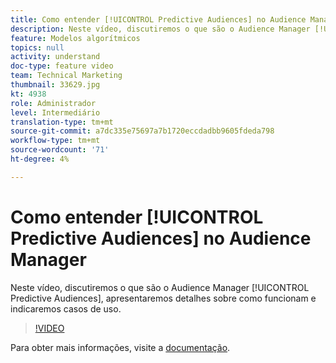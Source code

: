 ```yaml
---
title: Como entender [!UICONTROL Predictive Audiences] no Audience Manager
description: Neste vídeo, discutiremos o que são o Audience Manager [!UICONTROL Predictive Audiences], apresentaremos detalhes sobre como funcionam e indicaremos casos de uso.
feature: Modelos algorítmicos
topics: null
activity: understand
doc-type: feature video
team: Technical Marketing
thumbnail: 33629.jpg
kt: 4938
role: Administrador
level: Intermediário
translation-type: tm+mt
source-git-commit: a7dc335e75697a7b1720eccdadbb9605fdeda798
workflow-type: tm+mt
source-wordcount: '71'
ht-degree: 4%

---
```



# Como entender [!UICONTROL Predictive Audiences] no Audience Manager

Neste vídeo, discutiremos o que são o Audience Manager [!UICONTROL Predictive Audiences], apresentaremos detalhes sobre como funcionam e indicaremos casos de uso.

>[!VIDEO](https://video.tv.adobe.com/v/33629/?quality=12)

Para obter mais informações, visite a [documentação](https://docs.adobe.com/content/help/en/audience-manager/user-guide/features/algorithmic-models/predictive-audiences/predictive-audiences.html).
